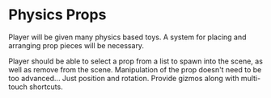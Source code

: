 # Physics Props
Player will be given many physics based toys. A system for placing and arranging prop pieces will be necessary.

Player should be able to select a prop from a list to spawn into the scene, as well as remove from the scene. Manipulation of the prop doesn't need to be too advanced... Just position and rotation. Provide gizmos along with multi-touch shortcuts.
